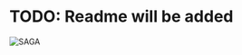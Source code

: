 # TODO: Readme will be added



![SAGA](https://github.com/CanberkTimurlenk/Spring-Microservices/assets/18058846/b013a41c-6a22-4df0-90ad-f81fce0d7620)
